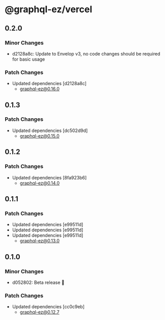 # @graphql-ez/vercel

## 0.2.0

### Minor Changes

- d2128a8c: Update to Envelop v3, no code changes should be required for basic usage

### Patch Changes

- Updated dependencies [d2128a8c]
  - graphql-ez@0.16.0

## 0.1.3

### Patch Changes

- Updated dependencies [dc502d9d]
  - graphql-ez@0.15.0

## 0.1.2

### Patch Changes

- Updated dependencies [8fa923b6]
  - graphql-ez@0.14.0

## 0.1.1

### Patch Changes

- Updated dependencies [e99511d]
- Updated dependencies [e99511d]
- Updated dependencies [e99511d]
  - graphql-ez@0.13.0

## 0.1.0

### Minor Changes

- d052802: Beta release 💯

### Patch Changes

- Updated dependencies [cc0c9eb]
  - graphql-ez@0.12.7
